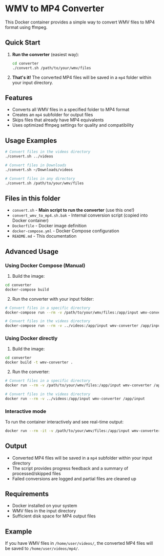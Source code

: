 # WMV to MP4 Converter

This Docker container provides a simple way to convert WMV files to MP4 format using ffmpeg.

## Quick Start

1. **Run the converter** (easiest way):
   ```bash
   cd converter
   ./convert.sh /path/to/your/wmv/files
   ```

2. **That's it!** The converted MP4 files will be saved in a `mp4` folder within your input directory.

## Features

- Converts all WMV files in a specified folder to MP4 format
- Creates an `mp4` subfolder for output files
- Skips files that already have MP4 equivalents
- Uses optimized ffmpeg settings for quality and compatibility

## Usage Examples

```bash
# Convert files in the videos directory
./convert.sh ../videos

# Convert files in Downloads
./convert.sh ~/Downloads/videos

# Convert files in any directory
./convert.sh /path/to/your/wmv/files
```

## Files in this folder

- `convert.sh` - **Main script to run the converter** (use this one!)
- `convert_wmv_to_mp4.sh.bak` - Internal conversion script (copied into Docker container)
- `Dockerfile` - Docker image definition
- `docker-compose.yml` - Docker Compose configuration
- `README.md` - This documentation

## Advanced Usage

### Using Docker Compose (Manual)

1. Build the image:
```bash
cd converter
docker-compose build
```

2. Run the converter with your input folder:
```bash
# Convert files in a specific directory
docker-compose run --rm -v /path/to/your/wmv/files:/app/input wmv-converter /app/input

# Convert files in the videos directory
docker-compose run --rm -v ../videos:/app/input wmv-converter /app/input
```

### Using Docker directly

1. Build the image:
```bash
cd converter
docker build -t wmv-converter .
```

2. Run the converter:
```bash
# Convert files in a specific directory
docker run --rm -v /path/to/your/wmv/files:/app/input wmv-converter /app/input

# Convert files in the videos directory
docker run --rm -v ../videos:/app/input wmv-converter /app/input
```

### Interactive mode

To run the container interactively and see real-time output:
```bash
docker run --rm -it -v /path/to/your/wmv/files:/app/input wmv-converter /app/input
```

## Output

- Converted MP4 files will be saved in a `mp4` subfolder within your input directory
- The script provides progress feedback and a summary of processed/skipped files
- Failed conversions are logged and partial files are cleaned up

## Requirements

- Docker installed on your system
- WMV files in the input directory
- Sufficient disk space for MP4 output files

## Example

If you have WMV files in `/home/user/videos/`, the converted MP4 files will be saved to `/home/user/videos/mp4/`.
